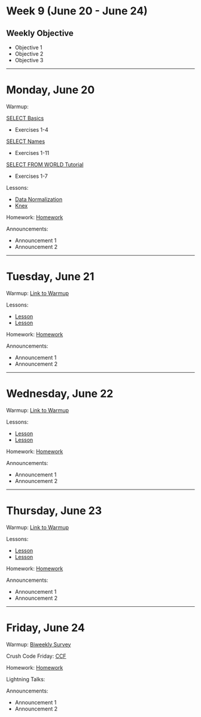 # Week 9 (June 20 - June 24)
## Weekly Objective

- Objective 1
- Objective 2
- Objective 3

---

# Monday, June 20

Warmup:

[SELECT Basics](http://sqlzoo.net/wiki/SELECT_basics)
- Exercises 1-4

[SELECT Names](http://sqlzoo.net/wiki/SELECT_names)
- Exercises 1-11

[SELECT FROM WORLD Tutorial](http://sqlzoo.net/wiki/SELECT_from_WORLD_Tutorial)
- Exercises 1-7

Lessons:
- [Data Normalization](/redirects/articles/3084)
- [Knex](/cohorts/68/student_dashboard)

Homework: [Homework](/cohorts/68/student_dashboard)

Announcements:
- Announcement 1
- Announcement 2

---

# Tuesday, June 21

Warmup: [Link to Warmup](http://github.com/gSchool)

Lessons:
- [Lesson](/cohorts/68/student_dashboard)
- [Lesson](/cohorts/68/student_dashboard)

Homework: [Homework](/cohorts/68/student_dashboard)

Announcements:
- Announcement 1
- Announcement 2

---

# Wednesday, June 22

Warmup: [Link to Warmup](http://github.com/gSchool)

Lessons:
- [Lesson](/cohorts/68/student_dashboard)
- [Lesson](/cohorts/68/student_dashboard)

Homework: [Homework](/cohorts/68/student_dashboard)

Announcements:
- Announcement 1
- Announcement 2

---

# Thursday, June 23

Warmup: [Link to Warmup](http://github.com/gSchool)

Lessons:
- [Lesson](/cohorts/68/student_dashboard)
- [Lesson](/cohorts/68/student_dashboard)

Homework: [Homework](/cohorts/68/student_dashboard)

Announcements:
- Announcement 1
- Announcement 2

---

# Friday, June 24

Warmup: [Biweekly Survey](https://docs.google.com/forms/d/1XsnxPufkGL24Bnsa_8IxcyJT6-VudP4QC9VqbTbctAw/viewform?usp=send_form)

Crush Code Friday: [CCF](/cohorts/68/student_dashboard)

Homework: [Homework](/cohorts/68/student_dashboard)

Lightning Talks:

Announcements:
- Announcement 1
- Announcement 2
